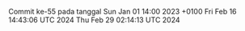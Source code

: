 Commit ke-55 pada tanggal Sun Jan 01 14:00 2023 +0100
Fri Feb 16 14:43:06 UTC 2024
Thu Feb 29 02:14:13 UTC 2024
